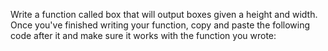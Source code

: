 Write a function called box that will output boxes given a height and width. Once you've finished writing your function, copy and paste the following code after it and make sure it works with the function you wrote: